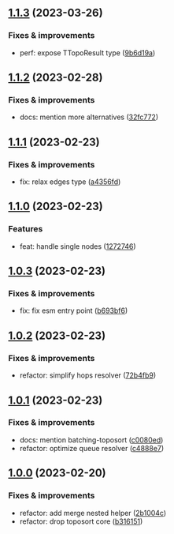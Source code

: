 ## [1.1.3](https://github.com/semrel-extra/toposource/compare/v1.1.2...v1.1.3) (2023-03-26)

### Fixes & improvements
* perf: expose TTopoResult type ([9b6d19a](https://github.com/semrel-extra/toposource/commit/9b6d19a588803033ec926789009cc4ef6fa0f379))

## [1.1.2](https://github.com/semrel-extra/toposource/compare/v1.1.1...v1.1.2) (2023-02-28)

### Fixes & improvements
* docs: mention more alternatives ([32fc772](https://github.com/semrel-extra/toposource/commit/32fc772df02a0b0afaeefa1f0bd5559f85c966a1))

## [1.1.1](https://github.com/semrel-extra/toposource/compare/v1.1.0...v1.1.1) (2023-02-23)

### Fixes & improvements
* fix: relax edges type ([a4356fd](https://github.com/semrel-extra/toposource/commit/a4356fd7517e1469d0be4599e5ad85521539a8bf))

## [1.1.0](https://github.com/semrel-extra/toposource/compare/v1.0.3...v1.1.0) (2023-02-23)

### Features
* feat: handle single nodes ([1272746](https://github.com/semrel-extra/toposource/commit/12727463add0883cb05fa7a62861b779ec7ce8fe))

## [1.0.3](https://github.com/semrel-extra/toposource/compare/v1.0.2...v1.0.3) (2023-02-23)

### Fixes & improvements
* fix: fix esm entry point ([b693bf6](https://github.com/semrel-extra/toposource/commit/b693bf676a396170dca5319c20218d3e01b2baaf))

## [1.0.2](https://github.com/semrel-extra/toposource/compare/v1.0.1...v1.0.2) (2023-02-23)

### Fixes & improvements
* refactor: simplify hops resolver ([72b4fb9](https://github.com/semrel-extra/toposource/commit/72b4fb92fe1055405801ff977f1022256f598176))

## [1.0.1](https://github.com/semrel-extra/toposource/compare/v1.0.0...v1.0.1) (2023-02-23)

### Fixes & improvements
* docs: mention batching-toposort ([c0080ed](https://github.com/semrel-extra/toposource/commit/c0080ed66341bdccdb8034ca98e30a8c7c25b550))
* refactor: optimize queue resolver ([c4888e7](https://github.com/semrel-extra/toposource/commit/c4888e7dd7650f2801088e607bd8db6bc9b9b545))

## [1.0.0](https://github.com/semrel-extra/toposource/compare/undefined...v1.0.0) (2023-02-20)

### Fixes & improvements
* refactor: add merge nested helper ([2b1004c](https://github.com/semrel-extra/toposource/commit/2b1004cc30bc2ce352850f1baaa338cf3e33f6e8))
* refactor: drop toposort core ([b316151](https://github.com/semrel-extra/toposource/commit/b316151984c45239226389c54e6944147a04c3b3))
